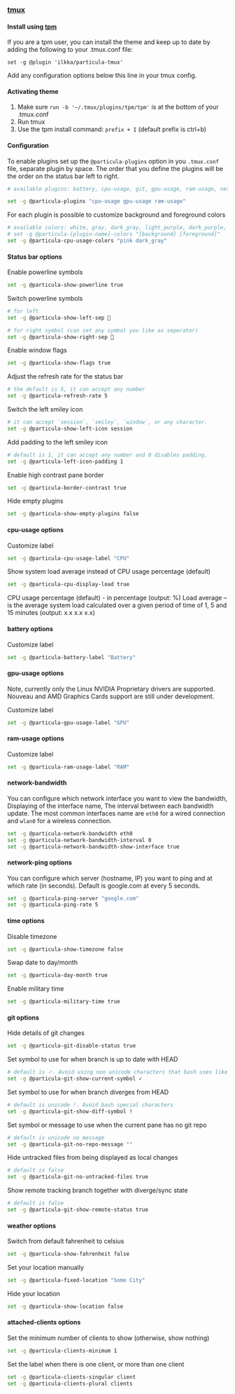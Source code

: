 ### [tmux](https://github.com/tmux/tmux/wiki)

#### Install using [tpm](https://github.com/tmux-plugins/tpm)

If you are a tpm user, you can install the theme and keep up to date by adding the following to your .tmux.conf file:

	set -g @plugin 'ilkka/particula-tmux'

Add any configuration options below this line in your tmux config.

#### Activating theme

1. Make sure  `run -b '~/.tmux/plugins/tpm/tpm'` is at the bottom of your .tmux.conf
2. Run tmux
3. Use the tpm install command: `prefix + I` (default prefix is ctrl+b)

#### Configuration

To enable plugins set up the `@particula-plugins` option in you `.tmux.conf` file, separate plugin by space.
The order that you define the plugins will be the order on the status bar left to right.

```bash
# available plugins: battery, cpu-usage, git, gpu-usage, ram-usage, network, network-bandwidth, network-ping, attached-clients, network-vpn, weather, time

set -g @particula-plugins "cpu-usage gpu-usage ram-usage"
```

For each plugin is possible to customize background and foreground colors

```bash
# available colors: white, gray, dark_gray, light_purple, dark_purple, cyan, green, orange, red, pink, yellow
# set -g @particula-[plugin-name]-colors "[background] [foreground]"
set -g @particula-cpu-usage-colors "pink dark_gray"
```

#### Status bar options

Enable powerline symbols

```bash
set -g @particula-show-powerline true
```

Switch powerline symbols

```bash
# for left
set -g @particula-show-left-sep 

# for right symbol (can set any symbol you like as seperator)
set -g @particula-show-right-sep 
```

Enable window flags

```bash
set -g @particula-show-flags true
```

Adjust the refresh rate for the status bar

```bash
# the default is 5, it can accept any number
set -g @particula-refresh-rate 5
```

Switch the left smiley icon

```bash
# it can accept `session`, `smiley`, `window`, or any character.
set -g @particula-show-left-icon session
```

Add padding to the left smiley icon

```bash
# default is 1, it can accept any number and 0 disables padding.
set -g @particula-left-icon-padding 1
```

Enable high contrast pane border

```bash
set -g @particula-border-contrast true
```

Hide empty plugins

```bash
set -g @particula-show-empty-plugins false
```

#### cpu-usage options

Customize label

```bash
set -g @particula-cpu-usage-label "CPU"
```

Show system load average instead of CPU usage percentage (default)

```bash
set -g @particula-cpu-display-load true
```

CPU usage percentage (default) - in percentage (output: %)
Load average – is the average system load calculated over a given period of time of 1, 5 and 15 minutes (output: x.x x.x x.x)

#### battery options

Customize label

```bash
set -g @particula-battery-label "Battery"
```

#### gpu-usage options

Note, currently only the Linux NVIDIA Proprietary drivers are supported. Nouveau and AMD Graphics Cards support are still under development.

Customize label

```bash
set -g @particula-gpu-usage-label "GPU"
```

#### ram-usage options

Customize label

```bash
set -g @particula-ram-usage-label "RAM"
```

#### network-bandwidth

You can configure which network interface you want to view the bandwidth,
Displaying of the interface name, The interval between each bandwidth update.
The most common interfaces name are `eth0` for a wired connection and `wlan0` for a wireless connection.

```bash
set -g @particula-network-bandwidth eth0
set -g @particula-network-bandwidth-interval 0
set -g @particula-network-bandwidth-show-interface true
```

#### network-ping options

You can configure which server (hostname, IP) you want to ping and at which rate (in seconds). Default is google.com at every 5 seconds.

```bash
set -g @particula-ping-server "google.com"
set -g @particula-ping-rate 5
```

#### time options

Disable timezone

```bash
set -g @particula-show-timezone false
```

Swap date to day/month

```bash
set -g @particula-day-month true
```

Enable military time

```bash
set -g @particula-military-time true
```

#### git options

Hide details of git changes
```bash
set -g @particula-git-disable-status true
```

Set symbol to use for when branch is up to date with HEAD
```bash
# default is ✓. Avoid using non unicode characters that bash uses like $, * and !
set -g @particula-git-show-current-symbol ✓
```

Set symbol to use for when branch diverges from HEAD
```bash
# default is unicode !. Avoid bash special characters
set -g @particula-git-show-diff-symbol !
```

Set symbol or message to use when the current pane has no git repo
```bash
# default is unicode no message
set -g @particula-git-no-repo-message ""
```

Hide untracked files from being displayed as local changes
```bash
# default is false
set -g @particula-git-no-untracked-files true
```

Show remote tracking branch together with diverge/sync state
```bash
# default is false
set -g @particula-git-show-remote-status true
```

#### weather options

Switch from default fahrenheit to celsius

```bash
set -g @particula-show-fahrenheit false
```

Set your location manually

```bash
set -g @particula-fixed-location "Some City"
```

Hide your location

```bash
set -g @particula-show-location false
```

#### attached-clients options

Set the minimum number of clients to show (otherwise, show nothing)

```bash
set -g @particula-clients-minimum 1
```

Set the label when there is one client, or more than one client

```bash
set -g @particula-clients-singular client
set -g @particula-clients-plural clients
```
